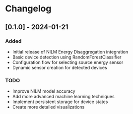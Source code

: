 # Changelog

## [0.1.0] - 2024-01-21

### Added
- Initial release of NILM Energy Disaggregation integration
- Basic device detection using RandomForestClassifier
- Configuration flow for selecting source energy sensor
- Dynamic sensor creation for detected devices

### TODO
- Improve NILM model accuracy
- Add more advanced machine learning techniques
- Implement persistent storage for device states
- Create more detailed visualizations

